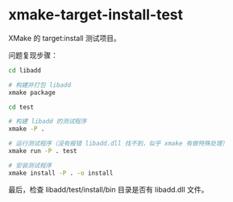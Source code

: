 # xmake-target-install-test

XMake 的 target:install 测试项目。

问题复现步骤：

```bash
cd libadd

# 构建并打包 libadd
xmake package

cd test

# 构建 libadd 的测试程序
xmake -P .

# 运行测试程序（没有报错 libadd.dll 找不到，似乎 xmake 有做特殊处理）
xmake run -P . test

# 安装测试程序
xmake install -P . -o install

```

最后，检查 libadd/test/install/bin 目录是否有 libadd.dll 文件。
